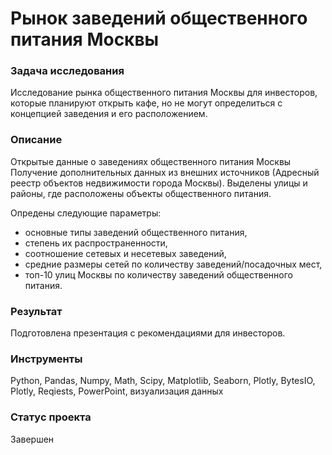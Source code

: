 # Рынок заведений общественного питания Москвы

### Задача исследования
Исследование рынка общественного питания Москвы для инвесторов, которые планируют открыть кафе,
но не могут определиться с концепцией заведения и его расположением. 

### Описание
Открытые данные о заведениях общественного питания Москвы
Получение дополнительных данных из внешних источников (Адресный реестр объектов недвижимости города Москвы). 
Выделены улицы и районы, где расположены объекты общественного питания. 

Опредены следующие параметры:
 - основные типы заведений общественного питания, 
 - степень их распространенности, 
 - соотношение сетевых и несетевых заведений, 
 - средние размеры сетей по количеству заведений/посадочных мест,
 - топ-10 улиц Москвы по количеству заведений общественного питания.
  

 
### Результат
Подготовлена презентация с рекомендациями для инвесторов.


### Инструменты
Python, Pandas, Numpy, Math, Scipy, Matplotlib, Seaborn, Plotly, BytesIO, Plotly, Reqiests, PowerPoint, визуализация данных 

### Статус проекта

Завершен
